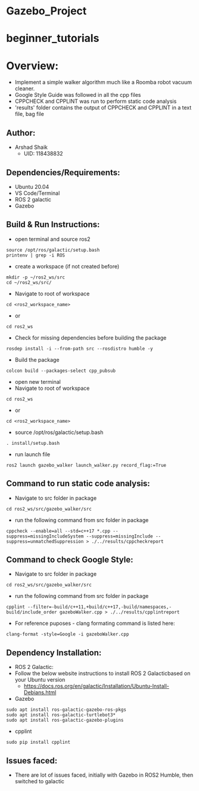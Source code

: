 # Gazebo_Project
# beginner_tutorials
# Overview:
 - Implement a simple walker algorithm much like a Roomba robot vacuum cleaner.
 - Google Style Guide was followed in all the cpp files
 - CPPCHECK and CPPLINT was run to perform static code analysis
 - 'results' folder contains the output of CPPCHECK and CPPLINT in a text file, bag file

## Author:
 - Arshad Shaik
    - UID: 118438832

## Dependencies/Requirements: 
 - Ubuntu 20.04 
 - VS Code/Terminal
 - ROS 2 galactic
 - Gazebo 

## Build & Run Instructions:
 - open terminal and source ros2
 ```
 source /opt/ros/galactic/setup.bash
 printenv | grep -i ROS
 ```

 - create a workspace (if not created before)
 ```
 mkdir -p ~/ros2_ws/src
 cd ~/ros2_ws/src/
 ```

 - Navigate to root of workspace
 ```
 cd <ros2_workspace_name>
 ```
   - or
 ```
 cd ros2_ws
 ```

 - Check for missing dependencies before building the package
 ```
 rosdep install -i --from-path src --rosdistro humble -y
 ```

 - Build the package
 ```
 colcon build --packages-select cpp_pubsub
 ```

 - open new terminal
 - Navigate to root of workspace
 ```
 cd ros2_ws
 ```
   - or
 ```
 cd <ros2_workspace_name>
 ```

 - source /opt/ros/galactic/setup.bash
 ```
 . install/setup.bash
 ```

 - run launch file
 ```
 ros2 launch gazebo_walker launch_walker.py record_flag:=True
 ```

## Command to run static code analysis:
 - Navigate to src folder in package
 ```
 cd ros2_ws/src/gazebo_walker/src
 ```
 - run the following command from src folder in package
 ```
 cppcheck --enable=all --std=c++17 *.cpp --suppress=missingIncludeSystem --suppress=missingInclude --suppress=unmatchedSuppression > ./../results/cppcheckreport
 ```

## Command to check Google Style:
 - Navigate to src folder in package
 ```
 cd ros2_ws/src/gazebo_walker/src
 ```
 - run the following command from src folder in package
 ```
 cpplint --filter=-build/c++11,+build/c++17,-build/namespaces,-build/include_order gazeboWalker.cpp > ./../results/cpplintreport
 ```
 - For reference puposes - clang formating command is listed here:
 ```
 clang-format -style=Google -i gazeboWalker.cpp
 ```
## Dependency Installation: 
- ROS 2 Galactic:
- Follow the below website instructions to install ROS 2 Galacticbased on your Ubuntu version
  - https://docs.ros.org/en/galactic/Installation/Ubuntu-Install-Debians.html
- Gazebo
```
sudo apt install ros-galactic-gazebo-ros-pkgs
sudo apt install ros-galactic-turtlebot3*
sudo apt install ros-galactic-gazebo-plugins
```
- cpplint
```
sudo pip install cpplint
```
## Issues faced:
- There are lot of issues faced, initially with Gazebo in ROS2 Humble, then switched to galactic
